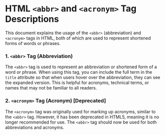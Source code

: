 # HTML `<abbr>` and `<acronym>` Tag Descriptions

This document explains the usage of the `<abbr>` (abbreviation) and `<acronym>` tags in HTML, both of which are used to represent shortened forms of words or phrases.

### 1. `<abbr>` Tag (Abbreviation)

The `<abbr>` tag is used to represent an abbreviation or shortened form of a word or phrase. When using this tag, you can include the full term in the `title` attribute so that when users hover over the abbreviation, they can see the expanded version. This is helpful for acronyms, technical terms, or names that may not be familiar to all readers.

### 2. `<acronym>` Tag (Acronym) [Deprecated]
The `<acronym>` tag was originally used for marking up acronyms, similar to the `<abbr>` tag. However, it has been deprecated in HTML5, meaning it is no longer recommended for use. The `<abbr>` tag should now be used for both abbreviations and acronyms.